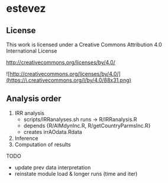 # estevez



## License

This work is licensed under a Creative Commons Attribution 4.0 International License

http://creativecommons.org/licenses/by/4.0/

![http://creativecommons.org/licenses/by/4.0/](https://i.creativecommons.org/l/by/4.0/88x31.png)

## Analysis order

1. IRR analysis
    - scripts/IRRanalyses.sh runs -> R/IRRanalysis.R
    - depends {R/AIMdynInc.R, R/getCountryParmsInc.R}
    - creates irrAOdata.Rdata
2. Inference
3. Computation of results


TODO

- update prev data interpretation
- reinstate module load & longer runs (time and iter)



